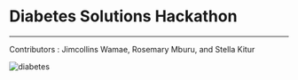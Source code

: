 # **Diabetes Solutions Hackathon**

---

Contributors : Jimcollins Wamae, Rosemary Mburu, and Stella Kitur


![diabetes](https://images.unsplash.com/photo-1624454002429-40ed87a5ec04?ixlib=rb-4.0.3&ixid=M3wxMjA3fDB8MHxwaG90by1wYWdlfHx8fGVufDB8fHx8fA%3D%3D&auto=format&fit=crop&w=1770&q=80)
